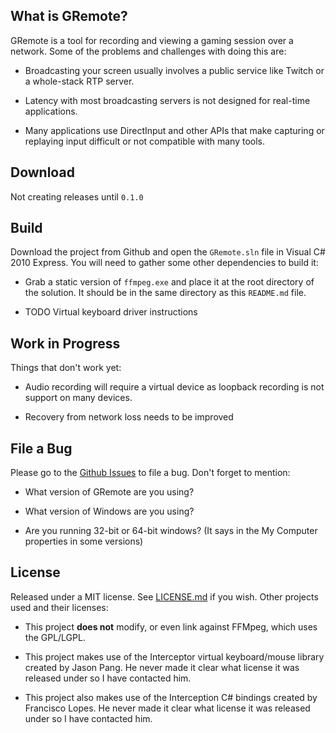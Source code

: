 
## What is GRemote?

GRemote is a tool for recording and viewing a gaming
session over a network. Some of the problems and challenges
with doing this are:

* Broadcasting your screen usually involves a public
  service like Twitch or a whole-stack RTP server.

* Latency with most broadcasting servers is not designed
  for real-time applications.

* Many applications use DirectInput and other APIs that
  make capturing or replaying input difficult or not
  compatible with many tools.

## Download

Not creating releases until `0.1.0`

## Build

Download the project from Github and open the `GRemote.sln`
file in Visual C# 2010 Express. You will need to gather
some other dependencies to build it:

* Grab a static version of `ffmpeg.exe` and place it
  at the root directory of the solution. It should be
  in the same directory as this `README.md` file.

* TODO Virtual keyboard driver instructions

## Work in Progress

Things that don't work yet:

* Audio recording will require a virtual device as
  loopback recording is not support on many devices.

* Recovery from network loss needs to be improved

## File a Bug

Please go to the
[Github Issues](https://github.com/krisives/GRemote/issues)
to file a bug. Don't forget to mention:

* What version of GRemote are you using?

* What version of Windows are you using?

* Are you running 32-bit or 64-bit windows? (It says in
  the My Computer properties in some versions)

## License

Released under a MIT license. See 
[LICENSE.md](https://github.com/krisives/GRemote/blob/master/LICENSE.md)
if you wish. Other projects used and their licenses:

* This project **does not** modify, or even link against FFMpeg,
  which uses the GPL/LGPL.

* This project makes use of the Interceptor virtual keyboard/mouse
  library created by Jason Pang. He never made it clear what license
  it was released under so I have contacted him.

* This project also makes use of the Interception C# bindings created
  by Francisco Lopes. He never made it clear what license it was
  released under so I have contacted him.


